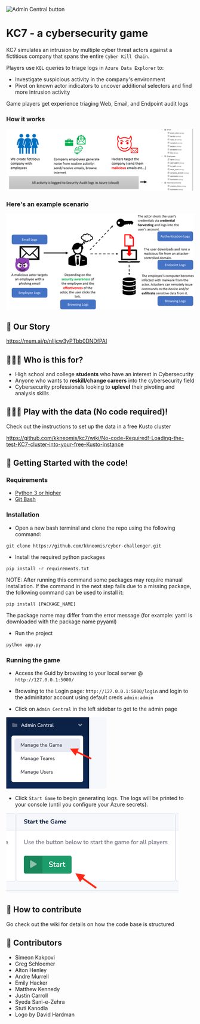 ![Admin Central button](readme_assets/kc7.png)

# KC7 - a cybersecurity game 

KC7 simulates an intrusion by multiple cyber threat actors against a fictitious company that spans the entire `Cyber Kill Chain`.

Players use `KQL` queries to triage logs in `Azure Data Explorer` to:
* Investigate suspicious activity in the company's environment
* Pivot on known actor indicators to uncover additional selectors and find more intrusion activity

Game players get experience triaging Web, Email, and Endpoint audit logs

### How it works 

<img src="readme_assets/how.png" width=700 >

### Here's an example scenario
<img src="readme_assets/example.png" width=700 >

## 📖 Our Story

https://mem.ai/p/nlIjcw3yPTbb0DNDfPAI


## 👨🏽‍🎓 Who is this for?

* High school and college **students** who have an interest in Cybersecurity
* Anyone who wants to **reskill/change careers** into the cybersecurity field
* Cybersecurity professionals looking to **uplevel** their pivoting and analysis skills


## 🤾🏽‍♀️ Play with the data (No code required)!

Check out the instructions to set up the data in a free Kusto cluster

https://github.com/kkneomis/kc7/wiki/No-code-Required!-Loading-the-test-KC7-cluster-into-your-free-Kusto-instance

## 🏁 Getting Started with the code!
### Requirements
* [Python 3 or higher](https://www.python.org/downloads/)
* [Git Bash](https://git-scm.com/downloads)

### Installation
* Open a new bash terminal and clone the repo using the following command:

```
git clone https://github.com/kkneomis/cyber-challenger.git
```

* Install the required python packages
```
pip install -r requirements.txt
```
NOTE: After running this command some packages may require manual installation. If the command in the next step fails due to a missing package, the following command can be used to install it:

```
pip install [PACKAGE_NAME]
```

The package name may differ from the error message (for example: yaml is downloaded with the package name pyyaml)

* Run the project
```python
python app.py
```

### Running the game
* Access the Guid by browsing to your local server @ `http://127.0.0.1:5000/`

* Browsing to the Login page: `http://127.0.0.1:5000/login` and login to the adminitator account using default creds `admin:admin`

* Click on `Admin Central` in the left sidebar to get to the admin page

![Admin Central button](readme_assets/admin.png)

* Click `Start Game` to begin generating logs. The logs will be printed to your console (until you  configure your Azure secrets).

![Start button](readme_assets/start.png)

## 🤠 How to contribute

Go check out the wiki for details on how the code base is structured

## 👯 Contributors

* Simeon Kakpovi
* Greg Schloemer
* Alton Henley
* Andre Murrell
* Emily Hacker
* Matthew Kennedy
* Justin Carroll
* Syeda Sani-e-Zehra
* Stuti Kanodia
* Logo by David Hardman

